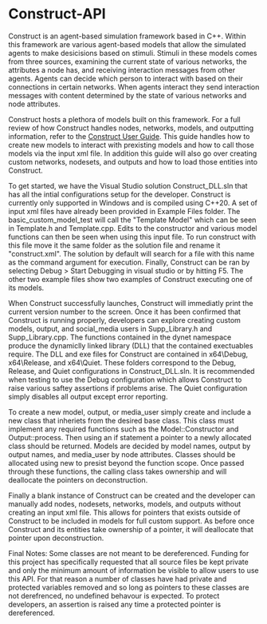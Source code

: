 # Construct-API
Construct is an agent-based simulation framework based in C++. 
Within this framework are various agent-based models that allow the simulated agents to make desicisions based on stimuli.
Stimuli in these models comes from three sources, examining the current state of various networks, the attributes a node has, and receiving interaction messages from other agents.
Agents can decide which person to interact with based on their connections in certain networks.
When agents interact they send interaction messages with content determined by the state of various networks and node attributes.

Construct hosts a plethora of models built on this framework.
For a full review of how Construct handles nodes, networks, models, and outputting information, refer to the [Construct User Guide](http://www.casos.cs.cmu.edu/publications/papers/CMU-ISR-21-102-Construct%20User%20Guide.pdf).
This guide handles how to create new models to interact with prexisting models and how to call those models via the input xml file.
In addition this guide will also go over creating custom networks, nodesets, and outputs and how to load those entities into Construct.

To get started, we have the Visual Studio solution Construct_DLL.sln that has all the intial configurations setup for the developer.
Construct is currently only supported in Windows and is compiled using C++20.
A set of input xml files have already been provided in Example Files folder.
The basic_custom_model_test will call the "Template Model" which can be seen in Template.h and Template.cpp.
Edits to the constructor and various model functions can then be seen when using this input file.
To run construct with this file move it the same folder as the solution file and rename it "construct.xml".
The solution by default will search for a file with this name as the command argument for execution.
Finally, Construct can be ran by selecting Debug > Start Debugging in visual studio or by hitting F5.
The other two example files show two examples of Construct executing one of its models.

When Construct successfully launches, Construct will immediatly print the current version number to the screen.
Once it has been confirmed that Construct is running properly, developers can explore creating custom models, output, and social_media users in Supp_Library.h and Supp_Library.cpp.
The functions contained in the dynet namespace produce the dynamiclly linked library (DLL) that the contained exectuables require.
The DLL and exe files for Construct are contained in x64\Debug, x64\Release, and x64\Quiet.
These folders correspond to the Debug, Release, and Quiet configurations in Construct_DLL.sln.
It is recommended when testing to use the Debug configuration which allows Construct to raise various saftey assertions if problems arise.
The Quiet configuration simply disables all output except error reporting.

To create a new model, output, or media_user simply create and include a new class that inheriets from the desired base class.
This class must implement any required functions such as the Model::Constructor and Output::process.
Then using an if statement a pointer to a newly allocated class should be returned.
Models are decided by model names, output by output names, and media_user by node attributes.
Classes should be allocated using new to presist beyond the function scope.
Once passed through these functions, the calling class takes ownership and will deallocate the pointers on deconstruction.

Finally a blank instance of Construct can be created and the developer can manually add nodes, nodesets, networks, models, and outputs without creating an input xml file.
This allows for pointers that exists outside of Construct to be included in models for full custom support.
As before once Construct and its entities take ownership of a pointer, it will deallocate that pointer upon deconstruction.

Final Notes:
Some classes are not meant to be dereferenced.
Funding for this project has specifically requested that all source files be kept private and only the minimum amount of information be visible to allow users to use this API.
For that reason a number of classes have had private and protected variables removed and so long as pointers to these classes are not derefrenced, no undefined behavour is expected.
To protect developers, an assertion is raised any time a protected pointer is dereferenced.

